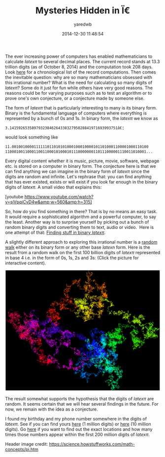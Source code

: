 ﻿---
layout: post
title: "Mysteries Hidden in Ï€"
date: 2014-12-30 11:48:54
author: yaredwb
categories: ["Mathematics"]
---

The ever increasing power of computers has enabled mathematicians to calculate $latex \pi$ to several decimal places. The current record stands at 13.3 trillion digits (as of October 8, 2014) and the computation took 208 days. Look [here](http://en.wikipedia.org/wiki/Chronology_of_computation_of_%CF%80) for a&nbsp;chronological list of the record computations. Then comes the inevitable question: why are so many mathematicians obsessed with this irrational number? What is the need for calculating so many digits of $latex \pi$? Some do it just for fun while others have very good reasons. The reasons could be for&nbsp;varying purposes such as to test an algorithm or to prove one's own conjecture, or a conjecture made by someone else.

The form of $latex \pi$ that is particularly interesting to many is its&nbsp;binary form. Binary is the fundamental language of computers where everything is represented by a bunch of 0s and 1s. In binary form, the&nbsp;$latex \pi$ we know as
```
3.1415926535897932384626433832795028841971693993751â€¦
```
would look something like
```
11.00100100001111110110101010001000100001011010001100001000110100
1100010011000110011000101000101110000000110111000001110011010001...
```
Every digital content whether it is music, picture, movie, software, webpage etc. is stored on a computer in binary form. The conjecture here is that we can find anything we can imagine in the binary form of $latex \pi$ since the digits are random and infinite. Let's rephrase that: you can find anything that has ever existed, exists or will exist if you look far enough in the binary digits of $latex \pi$. A small&nbsp;video that explains this:

[youtube https://www.youtube.com/watch?v=sjVpqiCvD4w&amp;w=560&amp;h=315]

So, how do you find something in there? That is by no means an easy task. It would require a sophisticated algorithm and a powerful computer, to say the least. Another way is to surprise yourself by picking out a bunch of random binary digits and converting them to text, audio or video. &nbsp;Here is one attempt of that: [Finding stuff in binary $latex \pi$](http://www.befria.nu/elias/pi/index.html).

A slightly different approach to exploring this irrational number is a [random walk](http://en.wikipedia.org/wiki/Random_walk)&nbsp;either on its binary form or any other base $latex n$ form. Here is the result from a random walk on the first 100 billion digits of $latex \pi$ represented in base 4 i.e. in the form of 0s, 1s, 2s and 3s: (Click the picture for interactive content).

[![{Random walk on pi}](/media/2014/12/random-walk-on-pi.png?w=604)](http://gigapan.com/gigapans/106803)

The result somewhat supports the hypothesis that the digits of $latex \pi$ are random. It seems certain that we will hear several findings in the future. For now, we remain with the idea as a conjecture.

I found my birthday and my phone number somewhere in the&nbsp;digits of $latex \pi$. See if you can find yours [here](http://www.exploratorium.edu/pi/pi_archive/Pi10-6.html)&nbsp;(1 million digits) or [here](http://pi.karmona.com/) (10 million digits). Go [here](http://www.angio.net/pi/piquery) if you want to find out the exact locations and how many times those numbers appear within the first 200 million digits of $latex \pi$.

Header image credit: https://science.howstuffworks.com/math-concepts/pi.htm

